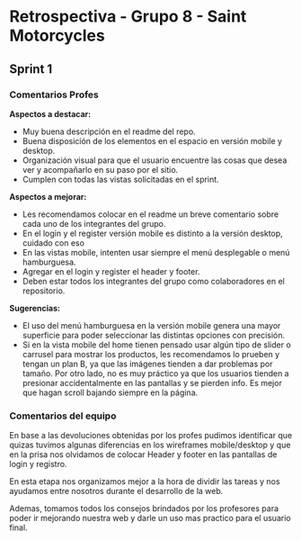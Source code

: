 # Retrospectiva - Grupo 8 - Saint Motorcycles

## Sprint 1
### Comentarios Profes

**Aspectos a destacar:**
- Muy buena descripción en el readme del repo.
- Buena disposición de los elementos en el espacio en versión mobile y desktop.
- Organización visual para que el usuario encuentre las cosas que desea ver y acompañarlo en su paso por el sitio.
- Cumplen con todas las vistas solicitadas en el sprint.

**Aspectos a mejorar:**
- Les recomendamos colocar en el readme un breve comentario sobre cada uno de los integrantes del grupo.
- En el login y el register versión mobile es distinto a la versión desktop, cuidado con eso
- En las vistas mobile, intenten usar siempre el menú desplegable o menú hamburguesa.
- Agregar en el login y register el header y footer.
- Deben estar todos los integrantes del grupo como colaboradores en el repositorio.

**Sugerencias:**
- El uso del menú hamburguesa en la versión mobile genera una mayor superficie para poder seleccionar las distintas opciones con precisión.
- Si en la vista mobile del home tienen pensado usar algún tipo de slider o carrusel para mostrar los productos, les recomendamos lo prueben y tengan un plan B, ya que las imágenes tienden a dar problemas por tamaño. Por otro lado, no es muy práctico ya que los usuarios tienden a presionar accidentalmente en las pantallas y se pierden info. Es mejor que hagan scroll bajando siempre en la página.

### Comentarios del equipo

En base a las devoluciones obtenidas por los profes pudimos identificar que quizas tuvimos algunas diferencias en los wireframes mobile/desktop y que en la prisa nos olvidamos de colocar Header y footer en las pantallas de login y registro.

En esta etapa nos organizamos mejor a la hora de dividir las tareas y nos ayudamos entre nosotros durante el desarrollo de la web.

Ademas, tomamos todos los consejos brindados por los profesores para poder ir mejorando nuestra web y darle un uso mas practico para el usuario final.